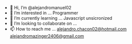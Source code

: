 - 👋 Hi, I’m @alejandromanuel02
- 👀 I’m interested in ... Programmer
- 🌱 I’m currently learning ... Javascript unsicronized
- 💞️ I’m looking to collaborate on ...
- 📫 How to reach me ... alejandro.chacon02@hotmail.com alejandromazinger2406@gmail.com

<!---
alejandromanuel02/alejandromanuel02 is a ✨ special ✨ repository because its `README.md` (this file) appears on your GitHub profile.
You can click the Preview link to take a look at your changes.
--->
